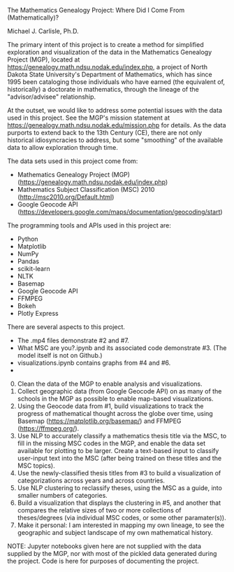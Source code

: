 The Mathematics Genealogy Project: 
Where Did I Come From (Mathematically)?
    
Michael J. Carlisle, Ph.D.

The primary intent of this project is to create a method for simplified exploration and visualization of the data in the Mathematics Genealogy Project (MGP), located at https://genealogy.math.ndsu.nodak.edu/index.php, a project of North Dakota State University's Department of Mathematics, which has since 1995 been cataloging those individuals who have earned (the equivalent of, historically) a doctorate in mathematics, through the lineage of the "advisor/advisee" relationship.

At the outset, we would like to address some potential issues with the data used in this project. See the MGP's mission statement at https://genealogy.math.ndsu.nodak.edu/mission.php for details. As the data purports to extend back to the 13th Century (CE), there are not only historical idiosyncracies to address, but some "smoothing" of the available data to allow exploration through time.

The data sets used in this project come from:
 * Mathematics Genealogy Project (MGP) (https://genealogy.math.ndsu.nodak.edu/index.php)
 * Mathematics Subject Classification (MSC) 2010 (http://msc2010.org/Default.html)
 * Google Geocode API (https://developers.google.com/maps/documentation/geocoding/start)
 
The programming tools and APIs used in this project are: 
 * Python
 * Matplotlib
 * NumPy
 * Pandas
 * scikit-learn
 * NLTK
 * Basemap
 * Google Geocode API
 * FFMPEG
 * Bokeh
 * Plotly Express
 
There are several aspects to this project. 
 * The .mp4 files demonstrate #2 and #7.
 * What MSC are you?.ipynb and its associated code demonstrate #3. (The model itself is not on Github.)
 * visualizations.ipynb contains graphs from #4 and #6.
 * 

0. Clean the data of the MGP to enable analysis and visualizations.
1. Collect geographic data (from Google Geocode API) on as many of the schools in the MGP as possible to enable map-based visualizations.
2. Using the Geocode data from #1, build visualizations to track the progress of mathematical thought across the globe over time, using Basemap (https://matplotlib.org/basemap/) and FFMPEG (https://ffmpeg.org/).
3. Use NLP to accurately classify a mathematics thesis title via the MSC, to fill in the missing MSC codes in the MGP, and enable the data set available for plotting to be larger. Create a text-based input to classify user-input text into the MSC (after being trained on these titles and the MSC topics).
4. Use the newly-classified thesis titles from #3 to build a visualization of categorizations across years and across countries.
5. Use NLP clustering to reclassify theses, using the MSC as a guide, into smaller numbers of categories. 
6. Build a visualization that displays the clustering in #5, and another that compares the relative sizes of two or more collections of theses/degrees (via individual MSC codes, or some other paramater(s)).
7. Make it personal: I am interested in mapping my own lineage, to see the geographic and subject landscape of my own mathematical history.

NOTE: Jupyter notebooks given here are not supplied with the data supplied by the MGP, nor with most of the pickled data generated during the project. Code is here for purposes of documenting the project.
